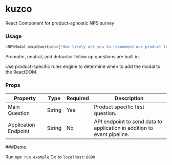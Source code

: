# kuzco
React Component for product-agnostic NPS survey

### Usage

```javascript
<NPSModal mainQuestion={'How likely are you to recommend our product to a friend?'}/>
```

Promoter, neutral, and detractor follow up questions are built in.

Use product-specific rules engine to determine when to add the modal to the ReactDOM.

### Props

| Property              | Type          | Required      | Description                                                             |
| --------------------- | ------------- |---------------|-------------------------------------------------------------------------|
| Main Question         | String        | Yes           | Product specific first question.                                        |
| Application Endpoint  | String        | No            | API endpoint to send data to application in addition to event pipeline. |


###Demo

Run `npm run example`
Go to `localhost:8080`